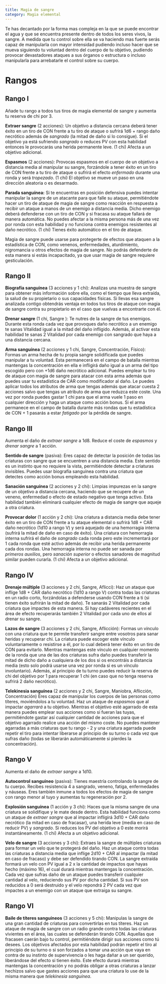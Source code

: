 ```yaml
---
title: Magia de sangre
category: Magia elemental
---
```


Te has decantado por la forma mas compleja en la que se puede encontrar el agua y  que se encuentra presente dentro de todos los seres vivos, la sangre.  A medida que tu control sobre ella se va haciendo mas fuerte serás capaz de manipularla con mayor intensidad pudiendo incluso hacer que se mueva siguiendo tu voluntad dentro del cuerpo de tu objetivo, pudiendo provocar devastadores ataques a sus órganos o estructura o incluso manipularla para arrebatarle el control sobre su cuerpo.

# Rangos

## Rango I

Añade tu rango a todos tus tiros de magia elemental de sangre y aumenta tu reserva de chi por 3.

**Extraer sangre** (2 acciones): Un objetivo a distancia cercana deberá tener éxito en un tiro de CON frente a tu tiro de ataque o sufrirá 1d6 + rango daño necrótico además de *sangrado* (la mitad de daño si lo consigue). Si el objetivo ya está sufriendo *sangrado* o reduces PV con esta habilidad entonces le provocarás una herida permanente leve. (1 chi)  Afecta a un objetivo adicional.

**Espasmos** (2 acciones): Provocas espasmos en el cuerpo de un objetivo a distancia media al manipular su sangre, forzándole a tener éxito en un tiro de CON frente a tu tiro de ataque o sufrirá el efecto *enfermado* durante una ronda y será *tropezado*. (1 chi) El objetivo se mueve un paso en una dirección aleatoria o es desarmado.

**Parada sanguínea:** Si te encuentras en posición defensiva puedes intentar manipular la sangre de un atacante para que falle su ataque, permitiéndote hacer un tiro de ataque de magia de sangre como reacción en respuesta a recibir un ataque a manos de un enemigo a distancia media. Dicho enemigo deberá defenderse con un tiro de CON y si fracasa su ataque fallará de manera automática.  No puedes afectar a la misma persona más de una vez por ronda con esta habilidad y no funciona contra enemigos resistentes al daño necrótico. (1 chi) Tienes éxito automático en el tiro de ataque. 

Magia de sangre puede usarse para protegerte de efectos que ataquen a la estadística de CON, como venenos, enfermedades, aturdimiento, nigromancia u otros efectos de magia de sangre. No podrás defenderte de esta manera si estás incapacitado, ya que usar magia de sangre requiere gesticulación.

## Rango II

**Biografía sanguínea** (3 acciones y 1 chi): Analizas una muestra de sangre para obtener más información sobre ella, como el tiempo que lleva extraída, la salud de su propietario o sus capacidades físicas. Si llevas esa sangre analizada contigo obtendrás ventaja en todos tus tiros de ataque con magia de sangre contra su propietario en el caso que vuelvas a encontrarte con él.

**Drenar sangre** (1 chi, Sangre ): Te nutres de la sangre de tus enemigos. Durante esta ronda cada vez que provoques daño necrótico a un enemigo te sanas Vitalidad igual a la mitad del daño infligido. Además, al activar esta habilidad te sanas 2 Vitalidad por cada enemigo con sangrado que haya a una distancia cercana.

**Arma sanguínea** (2 acciones y 1 chi, Sangre, Concentración, Físico): Formas un arma hecha de tu propia sangre solidificada que puedes manipular a tu voluntad. Esta permanecerá en el campo de batalla mientras mantengas la concentración en ella e infligirá daño igual a un arma del tipo escogido pero con +1d6 daño necrótico adicional. Puedes emplear tu tiro de ataque con magia de sangre para atacar con esta arma además que puedes usar tu estadística de CAR como modificador al daño. Le puedes aplicar todos los atributos de arma que tengas además que atacar cuesta 2 acciones salvo que tengas un atributo de arma que reduzca este coste. Una vez por ronda puedes gastar 1 chi para que el arma vuele 1 paso en cualquier dirección y haga un ataque como acción bonus. Si el arma permanece en el campo de batalla durante más rondas que tu estadística de CON + 1 pasarás a estar *fatigado* por la pérdida de sangre.

## Rango III

Aumenta el daño de *extraer sangre* a 1d8. Reduce el coste de *espasmos* y *drenar sangre* a 1 acción.

**Sentido de sangre** (pasiva): Eres capaz de detectar la posición de todas las criaturas con sangre que se encuentren a una distancia media. Este sentido es un instinto que no requiere la vista, permitiéndote detectar a criaturas invisibles. Puedes usar biografía sanguínea contra una criatura que detectes como acción bonus empleando esta habilidad.

**Sanación sanguínea** (2 acciones y 2 chi): Limpias impurezas en la sangre de un objetivo a distancia cercana, haciendo que se recupere de un veneno, enfermedad o efecto de estado negativo que tenga activo. Esta habilidad también eliminará cualquier efecto de magia de sangre que aqueje a otra criatura.

**Provocar dolor** (1 acción y 2 chi): Una criatura a distancia media debe tener éxito en un tiro de CON frente a tu ataque elemental o sufrirá 1d8 + CAR daño necrótico (1d10 a rango V) y será aquejado de una hemorragia interna (sufrirá la mitad de daño en caso de éxito). Una criatura con hemorragia interna sufrirá el daño de *sangrado* cada ronda pero este incrementará por 1 cada ronda que esté activo además de recibir una herida permanente cada dos rondas. Una hemorragia interna no puede ser sanada por *primeros auxilios*, pero *sanación superior* o efectos sanadores de magnitud similar pueden curarla. (1 chi) Afecta a un objetivo adicional.

## Rango IV

**Drenaje múltiple** (3 acciones y 2 chi, Sangre, Aflicci): Haz un ataque que inflige 1d8 + CAR daño necrótico (1d10 a rango V) contra todas las criaturas en un radio corto, forzándolas a defenderse usando CON frente a ti (si tienen éxito sufrirán la mitad de daño). Te sanarás 2 Vitalidad por cada criatura que impactes de esta manera. Si hay cadáveres recientes en el área de efecto recuperarás también 2 Vitalidad por cada uno de ellos al drenar su sangre.

**Lazos de sangre** (3 acciones y 2 chi, Sangre, Aflicción): Formas un vínculo con una criatura que te permite transferir sangre entre vosotros para sanar heridas y recuperar chi. La criatura puede escoger este vínculo voluntariamente o resistirse a él, por lo cual deberá tener éxito en un tiro de CON para evitarlo. Mientras mantengas este vínculo en cualquier momento de la ronda que una de las dos criaturas sufra daño puedes transferir la mitad de dicho daño a cualquiera de los dos si os encontráis a distancia media (esto solo podrá usarse una vez por ronda si es un vínculo involuntario). Además, al principio de tu turno puedes reducir la reserva de chi del objetivo por 1 para recuperar 1 chi (en caso que no tenga reserva sufrirá 2 daño necrótico). 

**Telekinesia sanguínea** (2 acciones y 2 chi, Sangre, Maniobra, Aflicción, Concentración) Eres capaz de manipular los cuerpos de las personas como títeres, moviéndolos a tu voluntad. Haz un ataque de *espasmos* que al impactar *agarrará* a tu objetivo. Mientras el objetivo esté agarrado de esta manera puedes emplear sus acciones como si fueran las tuyas, permitiéndote gastar así cualquier cantidad de acciones para que el objetivo agarrado realice una acción del mismo coste. No puedes mantener agarradas a más criaturas que tu rango - 2 y una criatura agarrada puede repetir el tiro para intentar liberarse al principio de su turno o cada vez que sufras daño (todas se liberarán automáticamente si pierdes la concentración).

## Rango V 

Aumenta el daño de *extraer sangre* a 1d10.

**Autocontrol sanguíneo** (pasiva): Tienes maestría controlando la sangre de tu cuerpo. Recibes resistencia 4 a sangrado, veneno, fatiga, enfermedades y náuseas. Eres también inmune a todos los efectos de magia de sangre con rango menor al tuyo y aumentas tu regeneración por 2.

**Explosión sanguínea** (1 acción y 3 chi): Haces que la misma sangre de una criatura se solidifique y le mate desde dentro. Esta habilidad funciona como un ataque de *extraer sangre* que al impactar infligirá 3d10 + CAR daño necrótico (la mitad en caso de fracasar), una herida leve (media en caso de reducir PV) y *sangrado*. Si reduces los PV del objetivo a 0 este morirá instantáneamente. (1 chi) Afecta a un objetivo adicional.

**Velo de sangre** (3 acciones y 3 chi): Extraes la sangre de múltiples criaturas para formar un velo que te protegerá del daño. Haz un ataque contra todas las criaturas a distancia media que inflige 2d10 + CAR al impactar (la mitad en caso de fracaso) y debe ser defendido tirando CON. La sangre extraída formará un velo con PV igual a 2 x la cantidad de impactos que hayas hecho (máximo 16), el cual durará mientras mantengas la concentración. Cada vez que sufras daño de un ataque puedes transferir cualquier cantidad al velo, reduciendo sus PV por dicha cantidad. Si sus PV son reducidos a 0 será destruido y el velo repondrá 2 PV cada vez que impactes a un enemigo con un ataque que extraiga su sangre.

## Rango VI

**Baile de títeres sanguíneos** (3 acciones y 5 chi): Manipulas la sangre de una gran cantidad de criaturas para convertirlas en tus títeres. Haz un ataque de magia de sangre con un radio grande contra todas las criaturas vivientes en el área, las cuales se defenderán tirando CON. Aquellas que fracasen caerán bajo tu control, permitiéndote dirigir sus acciones como tú desees. Los objetivos afectados por esta habilidad podrán repetir el tiro al principio de su turno o si son forzados a tomar una acción que vaya en contra de su instinto de supervivencia o les haga dañar a un ser querido, liberándose del efecto si tienen éxito. Este efecto durará mientras mantengas la concentración y no podrás obligar a otras criaturas a lanzar hechizos salvo que gastes acciones para que una criatura lo use de la misma manera que *telekinesia sanguínea*.
